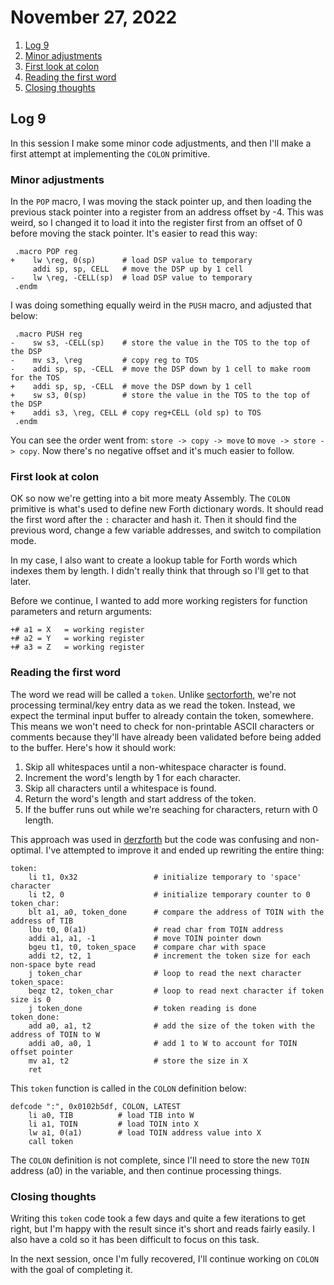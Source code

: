 # November 27, 2022

1. [Log 9](#log-9)
2. [Minor adjustments](#minor-adjustments)
3. [First look at colon](#first-look-at-colon)
4. [Reading the first word](#reading-the-first-word)
5. [Closing thoughts](#closing-thoughts)

## Log 9

In this session I make some minor code adjustments, and then I'll make a first attempt at implementing the `COLON` primitive.

### Minor adjustments

In the `POP` macro, I was moving the stack pointer up, and then loading the previous stack pointer into a register from an address offset by -4. This was weird, so I changed it to load it into the register first from an offset of 0 before moving the stack pointer. It's easier to read this way:

```
 .macro POP reg
+    lw \reg, 0(sp)      # load DSP value to temporary
     addi sp, sp, CELL   # move the DSP up by 1 cell
-    lw \reg, -CELL(sp)  # load DSP value to temporary
 .endm
```

I was doing something equally weird in the `PUSH` macro, and adjusted that below:

```
 .macro PUSH reg
-    sw s3, -CELL(sp)    # store the value in the TOS to the top of the DSP
-    mv s3, \reg         # copy reg to TOS
-    addi sp, sp, -CELL  # move the DSP down by 1 cell to make room for the TOS
+    addi sp, sp, -CELL  # move the DSP down by 1 cell
+    sw s3, 0(sp)        # store the value in the TOS to the top of the DSP
+    addi s3, \reg, CELL # copy reg+CELL (old sp) to TOS
 .endm
```

You can see the order went from: `store -> copy -> move` to `move -> store -> copy`. Now there's no negative offset and it's much easier to follow.

### First look at colon

OK so now we're getting into a bit more meaty Assembly. The `COLON` primitive is what's used to define new Forth dictionary words. It should read the first word after the `:` character and hash it. Then it should find the previous word, change a few variable addresses, and switch to compilation mode.

In my case, I also want to create a lookup table for Forth words which indexes them by length. I didn't really think that through so I'll get to that later.

Before we continue, I wanted to add more working registers for function parameters and return arguments:

```
+# a1 = X   = working register
+# a2 = Y   = working register
+# a3 = Z   = working register
```

### Reading the first word

The word we read will be called a `token`. Unlike [sectorforth](https://github.com/cesarblum/sectorforth/blob/32031ac6e77e30817c2f65ba11b1ccda07d564f9/sectorforth.asm#L354-L423), we're not processing terminal/key entry data as we read the token. Instead, we expect the terminal input buffer to already contain the token, somewhere. This means we won't need to check for non-printable ASCII characters or comments because they'll have already been validated before being added to the buffer. Here's how it should work:

1. Skip all whitespaces until a non-whitespace character is found.
2. Increment the word's length by 1 for each character.
3. Skip all characters until a whitespace is found.
3. Return the word's length and start address of the token.
4. If the buffer runs out while we're seaching for characters, return with 0 length.

This approach was used in [derzforth](https://github.com/theandrew168/derzforth/blob/4542c4c43388e8b647fd5183f89eb65c12a17fac/derzforth.asm#L123-L152) but the code was confusing and non-optimal. I've attempted to improve it and ended up rewriting the entire thing:

```
token:
    li t1, 0x32                 # initialize temporary to 'space' character
    li t2, 0                    # initialize temporary counter to 0
token_char:
    blt a1, a0, token_done      # compare the address of TOIN with the address of TIB
    lbu t0, 0(a1)               # read char from TOIN address
    addi a1, a1, -1             # move TOIN pointer down
    bgeu t1, t0, token_space    # compare char with space
    addi t2, t2, 1              # increment the token size for each non-space byte read
    j token_char                # loop to read the next character
token_space:
    beqz t2, token_char         # loop to read next character if token size is 0
    j token_done                # token reading is done
token_done:
    add a0, a1, t2              # add the size of the token with the address of TOIN to W
    addi a0, a0, 1              # add 1 to W to account for TOIN offset pointer
    mv a1, t2                   # store the size in X
    ret
```

This `token` function is called in the `COLON` definition below:

```
defcode ":", 0x0102b5df, COLON, LATEST
    li a0, TIB          # load TIB into W
    li a1, TOIN         # load TOIN into X
    lw a1, 0(a1)        # load TOIN address value into X
    call token
```

The `COLON` definition is not complete, since I'll need to store the new `TOIN` address (a0) in the variable, and then continue processing things.

### Closing thoughts

Writing this `token` code took a few days and quite a few iterations to get right, but I'm happy with the result since it's short and reads fairly easily. I also have a cold so it has been difficult to focus on this task.

In the next session, once I'm fully recovered, I'll continue working on `COLON` with the goal of completing it.
